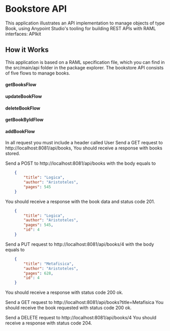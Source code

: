 # Bookstore API
This application illustrates an API implementation to manage objects of type Book, using Anypoint Studio's tooling for building REST APIs with RAML interfaces: APIkit
## How it Works
This application is based on a RAML specification file, which you can find in the src/main/api folder in the package explorer. 
The bookstore API consists of five flows to manage books.
#### getBooksFlow
#### updateBookFlow
#### deleteBookFlow
#### getBookByIdFlow
#### addBookFlow

In all request you must include a header called User
Send a GET request to http://localhost:8081/api/books, You should receive a response with books stored.

Send a POST to http://localhost:8081/api/books with the body equals to

```json
    {
        "title": "Logica",
        "author": "Aristoteles",
        "pages": 545
    }
```
You should receive a response with the book data and status code 201.
```json
    {
        "title": "Logica",
        "author": "Aristoteles",
        "pages": 545,
        "id": 4
    }
```
Send a PUT request to http://localhost:8081/api/books/4 with the body equals to

```json
    {
        "title": "Metafisica",
        "author": "Aristoteles",
        "pages": 628,
        "id": 4
    }
```
You should receive a response with status code 200 ok.

Send a GET request to http://localhost:8081/api/books?title=Metafisica
You should receive the book requested with status code 200 ok.

Send a DELETE request to http://localhost:8081/api/books/4
You should receive a response with status code 204.

 

